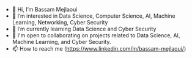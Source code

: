 - 👋 Hi, I’m Bassam Mejlaoui
- 👀 I’m interested in Data Science, Computer Science, AI, Machine Learning, Networking, Cyber Security
- 🌱 I’m currently learning Data Science and Cyber Security
- 💼 I'm open to collaborating on projects related to Data Science, AI, Machine Learning, and Cyber Security.
- 📫 How to reach me (https://www.linkedin.com/in/bassam-mejlaoui/)

<!---
mejbass/mejbass is a ✨ special ✨ repository because its `README.md` (this file) appears on your GitHub profile.
You can click the Preview link to take a look at your changes.
--->
